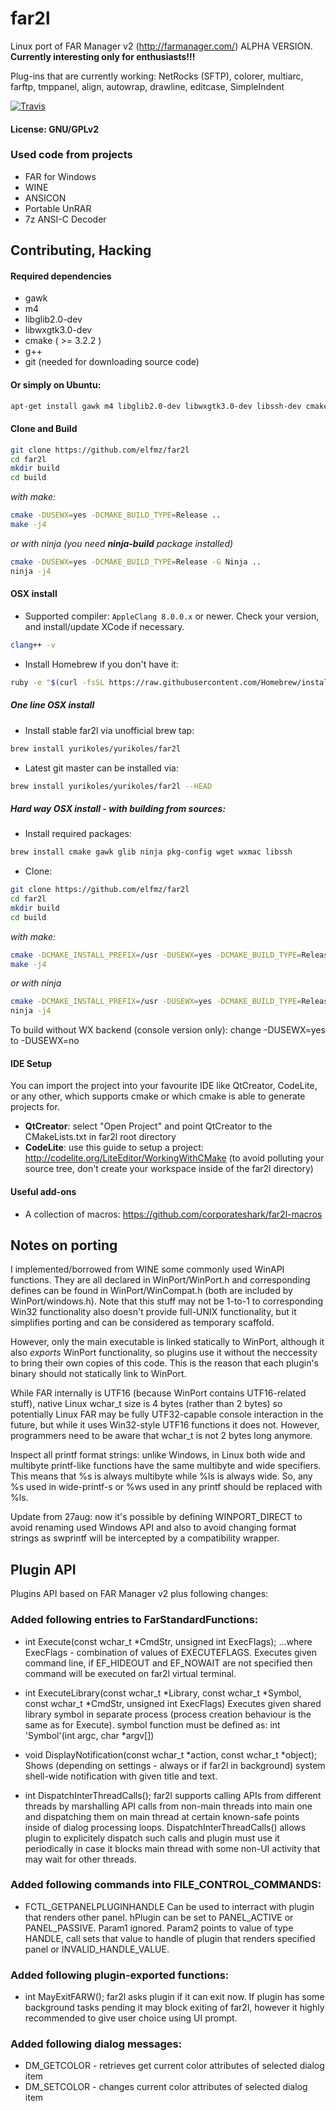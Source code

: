 # far2l
Linux port of FAR Manager v2 (http://farmanager.com/)
ALPHA VERSION.
**Currently interesting only for enthusiasts!!!**

Plug-ins that are currently working: NetRocks (SFTP), colorer, multiarc, farftp, tmppanel, align, autowrap, drawline, editcase, SimpleIndent

[![Travis](https://img.shields.io/travis/elfmz/far2l.svg)](https://travis-ci.org/elfmz/far2l)

#### License: GNU/GPLv2<br>

### Used code from projects

* FAR for Windows
* WINE
* ANSICON
* Portable UnRAR
* 7z ANSI-C Decoder

## Contributing, Hacking
#### Required dependencies

* gawk
* m4
* libglib2.0-dev
* libwxgtk3.0-dev
* cmake ( >= 3.2.2 )
* g++
* git (needed for downloading source code)

#### Or simply on Ubuntu:
``` sh
apt-get install gawk m4 libglib2.0-dev libwxgtk3.0-dev libssh-dev cmake g++ git
```

#### Clone and Build

``` sh
git clone https://github.com/elfmz/far2l
cd far2l
mkdir build
cd build
```
_with make:_
``` sh
cmake -DUSEWX=yes -DCMAKE_BUILD_TYPE=Release ..
make -j4
``` 
_or with ninja (you need **ninja-build** package installed)_
``` sh
cmake -DUSEWX=yes -DCMAKE_BUILD_TYPE=Release -G Ninja ..
ninja -j4
```

#### OSX install

 * Supported compiler: ```AppleClang 8.0.0.x``` or newer. Check your version, and install/update XCode if necessary.
 ```sh
 clang++ -v
 ```

 * Install Homebrew if you don't have it:
```sh
ruby -e "$(curl -fsSL https://raw.githubusercontent.com/Homebrew/install/master/install)"
```

##### One line OSX install

 * Install stable far2l via unofficial brew tap:
```sh
brew install yurikoles/yurikoles/far2l
```

 * Latest git master can be installed via:
```sh
brew install yurikoles/yurikoles/far2l --HEAD
```

##### Hard way OSX install - with building from sources:
 * Install required packages:
```sh
brew install cmake gawk glib ninja pkg-config wget wxmac libssh
```

 * Clone:
``` sh
git clone https://github.com/elfmz/far2l
cd far2l
mkdir build
cd build
```
_with make:_
``` sh
cmake -DCMAKE_INSTALL_PREFIX=/usr -DUSEWX=yes -DCMAKE_BUILD_TYPE=Release ..
make -j4
``` 
_or with ninja_
``` sh
cmake -DCMAKE_INSTALL_PREFIX=/usr -DUSEWX=yes -DCMAKE_BUILD_TYPE=Release -G Ninja ..
ninja -j4
```

To build without WX backend (console version only): change -DUSEWX=yes to -DUSEWX=no


#### IDE Setup
You can import the project into your favourite IDE like QtCreator, CodeLite, or any other, which supports cmake or which cmake is able to generate projects for.

 * **QtCreator**: select "Open Project" and point QtCreator to the CMakeLists.txt in far2l root directory
 * **CodeLite**: use this guide to setup a project: http://codelite.org/LiteEditor/WorkingWithCMake (to avoid polluting your source tree, don't create your workspace inside of the far2l directory)

#### Useful add-ons

 * A collection of macros: https://github.com/corporateshark/far2l-macros

## Notes on porting

I implemented/borrowed from WINE some commonly used WinAPI functions. They are all declared in WinPort/WinPort.h and corresponding defines can be found in WinPort/WinCompat.h (both are included by WinPort/windows.h). Note that this stuff may not be 1-to-1 to corresponding Win32 functionality also doesn't provide full-UNIX functionality, but it simplifies porting and can be considered as temporary scaffold.

However, only the main executable is linked statically to WinPort, although it also _exports_ WinPort functionality, so plugins use it without the neccessity to bring their own copies of this code. This is the reason that each plugin's binary should not statically link to WinPort.

While FAR internally is UTF16 (because WinPort contains UTF16-related stuff), native Linux wchar_t size is 4 bytes (rather than 2 bytes) so potentially Linux FAR may be fully UTF32-capable console interaction in the future, but while it uses Win32-style UTF16 functions it does not. However, programmers need to be aware that wchar_t is not 2 bytes long anymore.

Inspect all printf format strings: unlike Windows, in Linux both wide and multibyte printf-like functions have the same multibyte and wide specifiers. This means that %s is always multibyte while %ls is always wide. So, any %s used in wide-printf-s or %ws used in any printf should be replaced with %ls.

Update from 27aug: now it's possible by defining WINPORT_DIRECT to avoid renaming used Windows API and also to avoid changing format strings as swprintf will be intercepted by a compatibility wrapper.

## Plugin API
Plugins API based on FAR Manager v2 plus following changes:
### Added following entries to FarStandardFunctions:

* int Execute(const wchar_t *CmdStr, unsigned int ExecFlags);
...where ExecFlags - combination of values of EXECUTEFLAGS.
Executes given command line, if EF_HIDEOUT and EF_NOWAIT are not specified then command will be executed on far2l virtual terminal.

* int ExecuteLibrary(const wchar_t *Library, const wchar_t *Symbol, const wchar_t *CmdStr, unsigned int ExecFlags)
Executes given shared library symbol in separate process (process creation behaviour is the same as for Execute).
symbol function must be defined as: int 'Symbol'(int argc, char *argv[])

* void DisplayNotification(const wchar_t *action, const wchar_t *object);
Shows (depending on settings - always or if far2l in background) system shell-wide notification with given title and text.

* int DispatchInterThreadCalls();
far2l supports calling APIs from different threads by marshalling API calls from non-main threads into main one and dispatching them on main thread at certain known-safe points inside of dialog processing loops. DispatchInterThreadCalls() allows plugin to explicitely dispatch such calls and plugin must use it periodically in case it blocks main thread with some non-UI activity that may wait for other threads.

### Added following commands into FILE_CONTROL_COMMANDS:
* FCTL_GETPANELPLUGINHANDLE
Can be used to interract with plugin that renders other panel.
hPlugin can be set to PANEL_ACTIVE or PANEL_PASSIVE.
Param1 ignored.
Param2 points to value of type HANDLE, call sets that value to handle of plugin that renders specified panel or INVALID_HANDLE_VALUE.

### Added following plugin-exported functions:
* int MayExitFARW();
far2l asks plugin if it can exit now. If plugin has some background tasks pending it may block exiting of far2l, however it highly recommended to give user choice using UI prompt.

### Added following dialog messages:
* DM_GETCOLOR - retrieves get current color attributes of selected dialog item
* DM_SETCOLOR - changes current color attributes of selected dialog item
